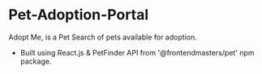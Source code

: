 # Pet-Adoption-Portal
Adopt Me, is a Pet Search of pets available for adoption.

- Built using React.js & PetFinder API from '@frontendmasters/pet' npm package.
